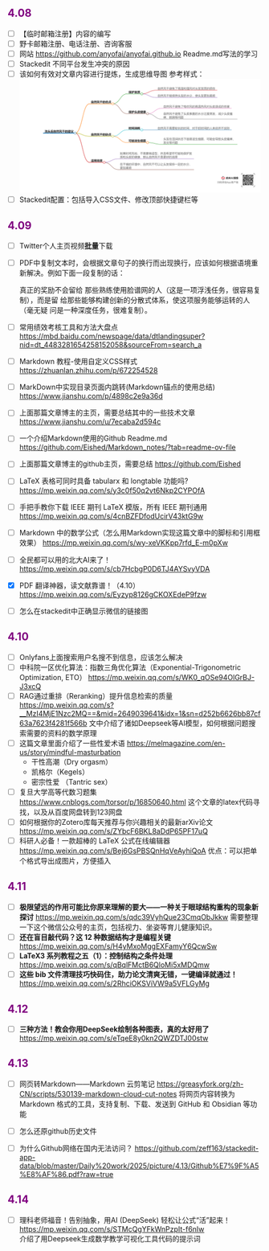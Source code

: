 ## <font color = purple>4.08 </font>
- [ ] 【临时邮箱注册】内容的编写
- [ ] 野卡邮箱注册、电话注册、咨询客服
- [ ] 网站 https://github.com/anyofai/anyofai.github.io  Readme.md写法的学习
- [ ] Stackedit 不同平台发生冲突的原因
- [ ] 该如何有效对文章内容进行提炼，生成思维导图
	参考样式：
	<img src="./picture/待办事项/04-08-01.png">
- [ ] 	Stackedit配置：包括导入CSS文件、修改顶部快捷键栏等
 
## <font color = purple>4.09 </font>
- [ ] Twitter个人主页视频**批量**下载 
- [ ] PDF中复制文本时，会根据文章句子的换行而出现换行，应该如何根据语境重新解决。例如下面一段复制的话：
	
	真正的奖励不会留给
那些熟练使用脸谱网的人（这是一项浮浅任务，很容易复制），而是留
给那些能够构建创新的分散式体系，使这项服务能够运转的人（毫无疑
问是一种深度任务，很难复制）。
- [ ] 常用绩效考核工具和方法大盘点
	https://mbd.baidu.com/newspage/data/dtlandingsuper?nid=dt_4483281654258152058&sourceFrom=search_a
- [ ] Markdown 教程-使用自定义CSS样式
	https://zhuanlan.zhihu.com/p/672254528
- [ ] MarkDown中实现目录页面内跳转(Markdown锚点的使用总结)
	https://www.jianshu.com/p/4898c2e9a36d
- [ ] 上面那篇文章博主的主页，需要总结其中的一些技术文章
	https://www.jianshu.com/u/7ecaba2d594c
- [ ] 一个介绍Markdown使用的Github Readme.md 	
	https://github.com/Eished/Markdown_notes/?tab=readme-ov-file 
- [ ] 	上面那篇文章博主的github主页，需要总结
	https://github.com/Eished 
-  [ ] LaTeX 表格可同时具备 tabularx 和 longtable 功能吗?
	https://mp.weixin.qq.com/s/y3c0f50q2vt6Nkp2CYPOfA
	
- [ ] 手把手教你下载 IEEE 期刊 LaTeX 模版，所有 IEEE 期刊通用
	https://mp.weixin.qq.com/s/4cnBZFDfodUcirV43ktG9w
- [ ] Markdown 中的数学公式（怎么用Markdown实现这篇文章中的脚标和引用框效果）
	https://mp.weixin.qq.com/s/wy-xeVKKpp7rfd_E-m0pXw
	
- [ ] 全民都可以用的北大AI来了！https://mp.weixin.qq.com/s/cb7HcbgP0D6TJ4AYSvyVDA
	
- [x] PDF 翻译神器，读文献靠谱！（4.10）
	https://mp.weixin.qq.com/s/Eyzyp8126gCKOXEdeP9fzw

- [ ] 怎么在stackedit中正确显示微信的链接图 

## <font color = purple>4.10 </font>
- [ ] Onlyfans上面搜索用户名搜不到信息，应该怎么解决
- [ ] 中科院一区优化算法：指数三角优化算法（Exponential-Trigonometric Optimization, ETO）
	https://mp.weixin.qq.com/s/WK0_qOSe94OlGrBJ-J3xcQ
- [ ] RAG通过重排（Reranking）提升信息检索的质量
	https://mp.weixin.qq.com/s?__MzI4MjE1Nzc2MQ==&mid=2649039641&idx=1&sn=d252b6626bb87cf63a7623f4281f566b
	文中介绍了诸如Deepseek等AI模型，如何根据问题搜索需要的资料的数学原理
- [ ] 这篇文章里面介绍了一些性爱术语 
	https://melmagazine.com/en-us/story/mindful-masturbation  
	+ 干性高潮（Dry orgasm）
	+ 凯格尔（Kegels）
	+ 密宗性爱 （Tantric sex）
- [ ] 复旦大学高等代数习题集
	https://www.cnblogs.com/torsor/p/16850640.html
	这个文章的latex代码寻找，以及从百度网盘转到123网盘	
- [ ] 如何根据你的Zotero库每天推荐与你兴趣相关的最新arXiv论文  
	https://mp.weixin.qq.com/s/ZYbcF6BKL8aDdP65PF17uQ
- [ ] 科研人必备！一款超棒的 LaTeX 公式在线编辑器
	https://mp.weixin.qq.com/s/Bej6GsPBSQnHqVeAyhiQoA
	优点：可以把单个格式导出成图片，方便插入

## <font color = purple>4.11</font>
- [ ] **极限望远的作用可能比你原来理解的要大——一种关于眼球结构重构的现象新探讨**
	https://mp.weixin.qq.com/s/qdc39VyhQue23CmqObJkkw 
	需要整理一下这个微信公众号的主页，包括视力、坐姿等育儿健康知识。
- [ ] **还在盲目敲代码？这 12 种数据结构才是编程关键**
	https://mp.weixin.qq.com/s/H4yMxoMggEXFamyY6QcwSw
- [ ] **LaTeX3 系列教程之五（1）：控制结构之条件处理**
	https://mp.weixin.qq.com/s/qBqlFMctB6QloMi5xMDQmw
- [ ] **这些 bib 文件清理技巧快码住，助力论文清爽无错，一键编译就通过！**
	https://mp.weixin.qq.com/s/2RhciOKSViVW9a5VFLGyMg

## <font color = purple>4.12</font>
- [ ] **三种方法！教会你用DeepSeek绘制各种图表，真的太好用了**
	https://mp.weixin.qq.com/s/eTqeE8y0kn2QWZDTJ00stw

## <font color = purple>4.13</font>
- [ ] 网页转Markdown——Markdown 云剪笔记
	https://greasyfork.org/zh-CN/scripts/530139-markdown-cloud-cut-notes
	将网页内容转换为 Markdown 格式的工具，支持复制、下载、发送到 GitHub 和 Obsidian 等功能
- [ ] 怎么还原github历史文件	
- [ ] 为什么Github网络在国内无法访问？
https://github.com/zeff163/stackedit-app-data/blob/master/Daily%20work/2025/picture/4.13/Github%E7%9F%A5%E8%AF%86.pdf?raw=true
	

## <font color = purple>4.14</font>
- [ ] 理科老师福音！告别抽象，用AI (DeepSeek) 轻松让公式“活”起来！
	https://mp.weixin.qq.com/s/STMcQgYFkWnPzpIt-f6nIw  
	介绍了用Deepseek生成数学教学可视化工具代码的提示词  
	
<!--stackedit_data:
eyJoaXN0b3J5IjpbLTU3NTUzNzkyLDE4MDE0ODAzMzgsLTE1OD
I5OTUyNTgsMzcwOTkwMjIzXX0=
-->